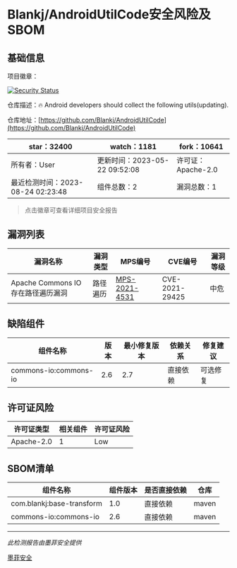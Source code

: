 # Blankj/AndroidUtilCode安全风险及SBOM

## 基础信息

项目徽章：

[![Security Status](https://www.murphysec.com/platform3/v31/badge/1694410892598140928.svg)](https://www.murphysec.com/console/report/1692598955136667648/1694410892598140928)

仓库描述：:fire: Android developers should collect the following utils(updating).

仓库地址：[https://github.com/Blankj/AndroidUtilCode](https://github.com/Blankj/AndroidUtilCode)

| star：32400 | watch：1181 | fork：10641 |
| ----------- | -------------- | ------------ |
| 所有者：User | 更新时间：2023-05-22 09:52:08 | 许可证：Apache-2.0 |
| 最近检测时间：2023-08-24 02:23:48 | 组件总数：2 | 漏洞总数：1 |

> 点击徽章可查看详细项目安全报告



## 漏洞列表

| 漏洞名称 | 漏洞类型 | MPS编号 | CVE编号 | 漏洞等级 |
| ------- | ------ | ------- | ------ | ----- |
|Apache Commons IO 存在路径遍历漏洞|路径遍历|[MPS-2021-4531](https://www.oscs1024.com/hd/MPS-2021-4531)|CVE-2021-29425|中危|




## 缺陷组件

| 组件名称 | 版本 | 最小修复版本 | 依赖关系 | 修复建议 |
| -------- | ---- | ------------ | -------- | -------- |
|commons-io:commons-io|2.6|2.7|直接依赖|可选修复|C:0|H:0|M:1|L:0|




## 许可证风险

| 许可证类型 | 相关组件 | 许可证风险 |
| ---------- | -------- | ---------- |
|Apache-2.0|1|Low|




## SBOM清单

| 组件名称 | 组件版本 | 是否直接依赖 | 仓库 |
| -------- | -------- | ------------ | ---- |
|com.blankj:base-transform|1.0|直接依赖|maven|
|commons-io:commons-io|2.6|直接依赖|maven|


------

*此检测报告由墨菲安全提供*

[墨菲安全](www.murphysec.com)